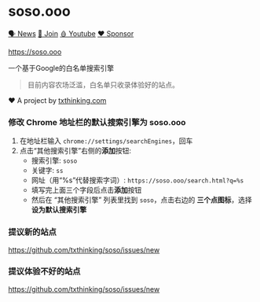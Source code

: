 # soso.ooo

[🗣 News](https://t.me/txthinking_news)
[💬 Join](https://join.txthinking.com)
[🩸 Youtube](https://www.youtube.com/txthinking) 
[❤️ Sponsor](https://github.com/sponsors/txthinking)

https://soso.ooo

一个基于Google的白名单搜索引擎

> 目前内容农场泛滥，白名单只收录体验好的站点。

❤️ A project by [txthinking.com](https://www.txthinking.com)

### 修改 Chrome 地址栏的默认搜索引擎为 soso.ooo

1. 在地址栏输入 `chrome://settings/searchEngines`，回车
2. 点击“其他搜索引擎”右侧的**添加**按钮:
    - 搜索引擎: `soso`
    - 关键字: `ss`
    - 网址（用“%s”代替搜索字词）: `https://soso.ooo/search.html?q=%s`
    - 填写完上面三个字段后点击**添加**按钮
    - 然后在 “其他搜索引擎” 列表里找到 `soso`，点击右边的 **三个点图标**，选择 **设为默认搜索引擎**

### 提议新的站点

https://github.com/txthinking/soso/issues/new

### 提议体验不好的站点

https://github.com/txthinking/soso/issues/new
